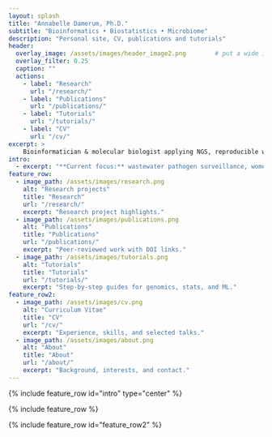 ```yaml
---
layout: splash
title: "Annabelle Damerum, Ph.D."
subtitle: "Bioinformatics • Biostatistics • Microbiome"
description: "Personal site, CV, publications and tutorials"
header:
  overlay_image: /assets/images/header_image2.png        # put a wide image here (e.g., 1800×800)
  overlay_filter: 0.25
  caption: ""
  actions:
    - label: "Research"
      url: "/research/"
    - label: "Publications"
      url: "/publications/"
    - label: "Tutorials"
      url: "/tutorials/"
    - label: "CV"
      url: "/cv/"
excerpt: >
    Bioinformatician & molecular biologist applying NGS, reproducible workflows, and machine learning to public health and microbiome problems.
intro:
  - excerpt: "**Current focus:** wastewater pathogen surveillance, women’s health microbiome, and scalable Nextflow pipelines."
feature_row:
  - image_path: /assets/images/research.png
    alt: "Research projects"
    title: "Research"
    url: "/research/"
    excerpt: "Research project highlights."
  - image_path: /assets/images/publications.png
    alt: "Publications"
    title: "Publications"
    url: "/publications/"
    excerpt: "Peer-reviewed work with DOI links."
  - image_path: /assets/images/tutorials.png
    alt: "Tutorials"
    title: "Tutorials"
    url: "/tutorials/"
    excerpt: "Step-by-step guides for genomics, stats, and ML."
feature_row2:
  - image_path: /assets/images/cv.png
    alt: "Curriculum Vitae"
    title: "CV"
    url: "/cv/"
    excerpt: "Experience, skills, and selected talks."
  - image_path: /assets/images/about.png
    alt: "About"
    title: "About"
    url: "/about/"
    excerpt: "Background, interests, and contact."
---
```


{% include feature_row id="intro" type="center" %}

{% include feature_row %}

{% include feature_row id="feature_row2" %}